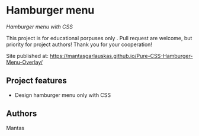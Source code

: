 # Hamburger menu

_Hamburger menu with CSS_

This project is for educational porpuses only . Pull request are welcome, but priority for project authors! Thank you for your cooperation!

Site published at: https://mantasgarlauskas.github.io/Pure-CSS-Hamburger-Menu-Overlay/

## Project features

- Design hamburger menu only with CSS

## Authors

Mantas

